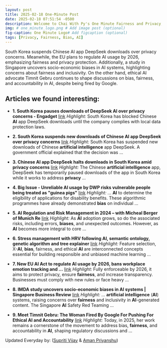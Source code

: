 ```yaml
---
layout: post
title: 2025-02-18 One-Minute Post
date: 2025-02-18 07:51:54 -0500
description: Welcome to Chai With Py's One Minute Fairness and Privacy, which aims to provide you the current happenings in the world of Fairness, Privacy, and AI.
img: # one_minute_logo.png # Add image post (optional)
fig-caption: One Minute Logo# Add figcaption (optional)
tags: [Privacy, Fairness, Bias, AI]
---
```


South Korea suspends Chinese AI app DeepSeek downloads over privacy concerns. Meanwhile, the EU plans to regulate AI usage by 2026, emphasizing fairness and privacy protection. Additionally, a study in Singapore uncovers socio-economic biases in AI systems, highlighting concerns about fairness and inclusivity. On the other hand, ethical AI advocate Timnit Gebru continues to shape discussions on bias, fairness, and accountability in AI, despite being fired by Google.

## Articles we found interesting:

- **1. South Korea pauses downloads of DeepSeek <b>AI</b> over <b>privacy</b> concerns - Engadget** [link](https://www.engadget.com/ai/south-korea-pauses-downloads-of-deepseek-ai-over-privacy-concerns-163302959.html)
_Highlight:_ South Korea has blocked Chinese <b>AI</b> app DeepSeek downloads until the company complies with local data protection laws.

- **2. South Korea suspends new downloads of Chinese <b>AI</b> app DeepSeek over <b>privacy</b> concerns** [link](https://www.youtube.com/watch%3Fv%3DXOZU60KQZ9M)
_Highlight:_ South Korea has suspended new downloads of Chinese <b>artificial intelligence</b> app DeepSeek. A government official explained that the decision was&nbsp;...

- **3. Chinese <b>AI</b> app DeepSeek halts downloads in South Korea amid <b>privacy</b> concerns** [link](https://www.newschannel9.com/news/nation-world/chinese-ai-app-deepseek-halts-downloads-in-south-korea-amid-privacy-concerns)
_Highlight:_ The Chinese <b>artificial intelligence</b> app, DeepSeek has temporarily paused downloads of the app in South Korea while it works to address <b>privacy</b>&nbsp;...

- **4. Big Issue - Unreliable <b>AI</b> usage by DWP risks vulnerable people being treated as &quot;guinea pigs&quot;** [link](https://bigbrotherwatch.org.uk/press-coverage/big-issue-unreliable-ai-usage-by-dwp-risks-vulnerable-people-being-treated-as-guinea-pigs/)
_Highlight:_ ... <b>AI</b> to determine the eligibility of applications for disability benefits. These algorithmic programmes have already demonstrated <b>bias</b> on individual&nbsp;...

- **5. <b>AI</b> Regulation and Risk Management in 2024 – with Micheal Berger of Munich Re** [link](https://emerj.com/ai-regulation-and-risk-management-in-2024-micheal-berger-munich-re/)
_Highlight:_ As <b>AI</b> adoption grows, so do the associated risks, including errors, <b>biases</b>, and unexpected outcomes. However, as <b>AI</b> becomes more integral to core&nbsp;...

- **6. Stress management with HRV following <b>AI</b>, semantic ontology, genetic algorithm and tree explainer** [link](https://www.nature.com/articles/s41598-025-87510-w)
_Highlight:_ Feature selection, X-<b>AI</b>, <b>bias</b>, fairness, and ethical <b>AI</b> are interconnected concepts essential for building responsible and unbiased machine learning&nbsp;...

- **7. New EU <b>AI</b> Act to regulate <b>AI</b> usage by 2026, bans workplace emotion tracking and ...** [link](https://hrme.economictimes.indiatimes.com/amp/news/industry/new-eu-ai-act-to-regulate-ai-usage-by-2026-bans-workplace-emotion-tracking-and-online-deceptive-practices/118295255)
_Highlight:_ Fully enforceable by 2026, it aims to protect privacy, ensure <b>fairness</b>, and increase transparency. Businesses must comply with new rules or face heavy&nbsp;...

- **8. IMDA study uncovers socio-economic biases in <b>AI</b> systems | Singapore Business Review** [link](https://sbr.com.sg/information-technology/in-focus/imda-study-uncovers-socio-economic-biases-in-ai-systems)
_Highlight:_ ... <b>artificial intelligence</b> (<b>AI</b>) systems, raising concerns over <b>fairness</b> and inclusivity in <b>AI</b>-generated content. The Singapore <b>AI</b> Safety Red Teaming&nbsp;...

- **9. Meet Timnit Gebru: The Woman Fired By Google For Pushing For Ethical <b>AI</b> and Accountability** [link](https://shinemycrown.com/meet-timnit-gebru-the-woman-fired-by-google-for-pushing-for-ethical-ai-and-accountability/)
_Highlight:_ Today, in 2025, her work remains a cornerstone of the movement to address bias, <b>fairness</b>, and accountability in <b>AI</b>, shaping regulatory discussions and&nbsp;...


Updated Everyday by: (<a href="https://supritivijay.github.io/">Supriti Vijay</a> & <a href="https://amanpriyanshu.github.io/">Aman Priyanshu</a>)
